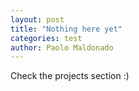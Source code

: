 ```yaml
---
layout: post
title: "Nothing here yet"
categories: test
author: Paolo Maldonado
---
```


Check the projects section :)

